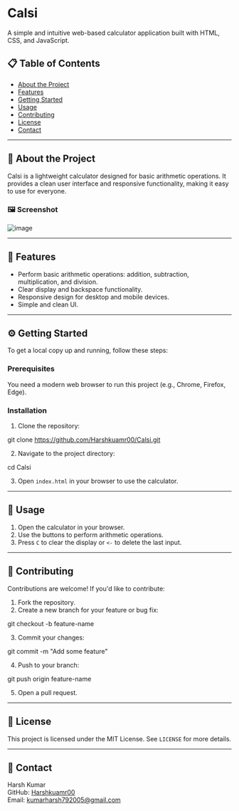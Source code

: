 # Calsi

A simple and intuitive web-based calculator application built with HTML, CSS, and JavaScript.

## 📋 Table of Contents
- [About the Project](#about-the-project)
- [Features](#features)
- [Getting Started](#getting-started)
- [Usage](#usage)
- [Contributing](#contributing)
- [License](#license)
- [Contact](#contact)

---

## 🌟 About the Project

Calsi is a lightweight calculator designed for basic arithmetic operations. It provides a clean user interface and responsive functionality, making it easy to use for everyone.

### 🖼️ Screenshot

![image](https://github.com/user-attachments/assets/e699dd64-f93c-49ee-bf24-34c86f80fc7b)


---

## 🎯 Features
- Perform basic arithmetic operations: addition, subtraction, multiplication, and division.
- Clear display and backspace functionality.
- Responsive design for desktop and mobile devices.
- Simple and clean UI.

---

## ⚙️ Getting Started

To get a local copy up and running, follow these steps:

### Prerequisites
You need a modern web browser to run this project (e.g., Chrome, Firefox, Edge).

### Installation
1. Clone the repository:

git clone https://github.com/Harshkuamr00/Calsi.git

2. Navigate to the project directory:

cd Calsi

3. Open `index.html` in your browser to use the calculator.

---

## 🚀 Usage

1. Open the calculator in your browser.
2. Use the buttons to perform arithmetic operations.
3. Press `C` to clear the display or `<-` to delete the last input.

---

## 🤝 Contributing

Contributions are welcome! If you'd like to contribute:
1. Fork the repository.
2. Create a new branch for your feature or bug fix:

git checkout -b feature-name

3. Commit your changes:

git commit -m "Add some feature"

4. Push to your branch:

git push origin feature-name

5. Open a pull request.

---

## 📜 License

This project is licensed under the MIT License. See `LICENSE` for more details.

---

## 📧 Contact

Harsh Kumar  
GitHub: [Harshkuamr00](https://github.com/Harshkuamr00)  
Email: kumarharsh792005@gmail.com
